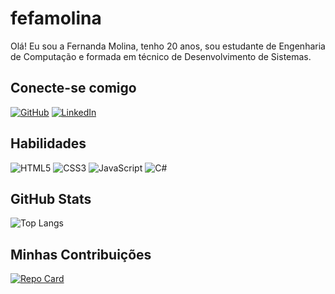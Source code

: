 # fefamolina
Olá! Eu sou a Fernanda Molina, tenho 20 anos, sou estudante de Engenharia de Computação e formada em técnico de Desenvolvimento de Sistemas.

## Conecte-se comigo
[![GitHub](https://img.shields.io/badge/GitHub-9370DB?style=for-the-badge&logo=github&logoColor=fff)](https://github.com/fefamolina)
[![LinkedIn](https://img.shields.io/badge/LinkedIn-9370DB?style=for-the-badge&logo=linkedin&logoColor=0E76A8)](https://www.linkedin.com/in/fernanda-molina-93aa2b1b3/)


## Habilidades
![HTML5](https://img.shields.io/badge/HTML5-9370DB?style=for-the-badge&logo=html5)
![CSS3](https://img.shields.io/badge/CSS3-9370DB?style=for-the-badge&logo=css3&logoColor=264CE4)
![JavaScript](https://img.shields.io/badge/JavaScript-9370DB?style=for-the-badge&logo=javascript)
![C#](https://img.shields.io/badge/C%23-9370DB?style=for-the-badge&logo=c-sharp&logoColor=823085)

## GitHub Stats
![Top Langs](https://github-readme-stats-git-masterrstaa-rickstaa.vercel.app/api/top-langs/?username=fefamolina&bg_color=9370DB&border_color=D8BFD8&title_color=FFF&text_color=FFF)

## Minhas Contribuições
[![Repo Card](https://github-readme-stats.vercel.app/api/pin/?username=fefamolina&repo=dio-lab-open-source&bg_color=9370DB&border_color=fff&show_icons=true&icon_color=fff&title_color=fff&text_color=fff)](https://github.com/fefamolina/dio-lab-open-source) 